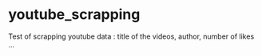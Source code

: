 # youtube_scrapping
Test of scrapping youtube data : title of the videos, author, number of likes ...
